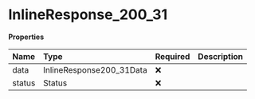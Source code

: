 # InlineResponse_200_31

**Properties**

| Name   | Type                     | Required | Description |
| :----- | :----------------------- | :------- | :---------- |
| data   | InlineResponse200_31Data | ❌       |             |
| status | Status                   | ❌       |             |
